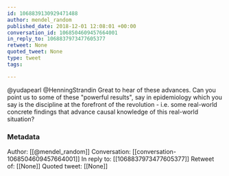 ```yaml
---
id: 1068839130929471488
author: mendel_random
published_date: 2018-12-01 12:08:01 +00:00
conversation_id: 1068504609457664001
in_reply_to: 1068837973477605377
retweet: None
quoted_tweet: None
type: tweet
tags:

---
```


@yudapearl @HenningStrandin Great to hear of these advances. Can you point us to some of these "powerful results", say in epidemiology which you say is the discipline at the forefront of the revolution - i.e. some real-world concrete findings that advance causal knowledge of this real-world situation?

### Metadata

Author: [[@mendel_random]]
Conversation: [[conversation-1068504609457664001]]
In reply to: [[1068837973477605377]]
Retweet of: [[None]]
Quoted tweet: [[None]]
